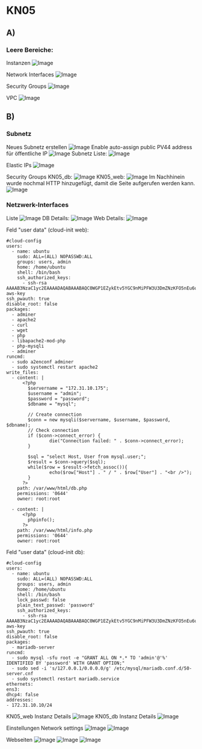 # KN05

## A)

### Leere Bereiche:
Instanzen
![Image](1.png)

Network Interfaces
![Image](2.png)

Security Groups
![Image](3.png)

VPC
![Image](4.png)

## B)

### Subnetz
Neues Subnetz erstellen
![Image](5.png)
Enable auto-assign public PV44 address für öffentliche IP
![Image](6.png)
Subnetz Liste:
![Image](14.png)

Elastic IPs
![Image](8.png)

Security Groups
KN05_db:
![Image](B3.png)
KN05_web:
![Image](B4.png)
Im Nachhinein wurde nochmal HTTP hinzugefügt, damit die Seite aufgerufen werden kann.
![Image](13.png)

### Netzwerk-Interfaces
Liste
![Image](15.png)
DB Details:
![Image](19.png)
Web Details:
![Image](20.png)

Feld "user data" (cloud-init web):
```
#cloud-config
users:
  - name: ubuntu
    sudo: ALL=(ALL) NOPASSWD:ALL
    groups: users, admin
    home: /home/ubuntu
    shell: /bin/bash
    ssh_authorized_keys:
      - ssh-rsa AAAAB3NzaC1yc2EAAAADAQABAAABAQC0WGP1EZykEtv5YGC9nMiPFW3U3DmZNzKFO5nEu6uozEHh4jLZzPNHSrfFTuQ2GnRDSt+XbOtTLdcj26+iPNiFoFha42aCIzYjt6V8Z+SQ9pzF4jPPzxwXfDdkEWylgoNnZ+4MG1lNFqa8aO7F62tX0Yj5khjC0Bs7Mb2cHLx1XZaxJV6qSaulDuBbLYe8QUZXkMc7wmob3PM0kflfolR3LE7LResIHWa4j4FL6r5cQmFlDU2BDPpKMFMGUfRSFiUtaWBNXFOWHQBC2+uKmuMPYP4vJC9sBgqMvPN/X2KyemqdMvdKXnCfrzadHuSSJYEzD64Cve5Zl9yVvY4AqyBD aws-key
ssh_pwauth: true
disable_root: false
packages:
  - adminer
  - apache2 
  - curl 
  - wget 
  - php 
  - libapache2-mod-php 
  - php-mysqli
  - adminer
runcmd:
  - sudo a2enconf adminer
  - sudo systemctl restart apache2
write_files:
  - content: |
      <?php
        $servername = "172.31.10.175";
        $username = "admin";
        $password = "password";
        $dbname = "mysql";

        // Create connection
        $conn = new mysqli($servername, $username, $password, $dbname);
        // Check connection
        if ($conn->connect_error) {
                die("Connection failed: " . $conn->connect_error);
        }

        $sql = "select Host, User from mysql.user;";
        $result = $conn->query($sql);
        while($row = $result->fetch_assoc()){
                echo($row["Host"] . " / " . $row["User"] . "<br />");
        }
      ?>
    path: /var/www/html/db.php
    permissions: '0644'
    owner: root:root
    
  - content: |
      <?php
        phpinfo();
      ?>
    path: /var/www/html/info.php
    permissions: '0644'
    owner: root:root
```

Feld "user data" (cloud-init db):
```
#cloud-config
users:
  - name: ubuntu
    sudo: ALL=(ALL) NOPASSWD:ALL
    groups: users, admin
    home: /home/ubuntu
    shell: /bin/bash
    lock_passwd: false
    plain_text_passwd: 'password'    
    ssh_authorized_keys:
      - ssh-rsa AAAAB3NzaC1yc2EAAAADAQABAAABAQC0WGP1EZykEtv5YGC9nMiPFW3U3DmZNzKFO5nEu6uozEHh4jLZzPNHSrfFTuQ2GnRDSt+XbOtTLdcj26+iPNiFoFha42aCIzYjt6V8Z+SQ9pzF4jPPzxwXfDdkEWylgoNnZ+4MG1lNFqa8aO7F62tX0Yj5khjC0Bs7Mb2cHLx1XZaxJV6qSaulDuBbLYe8QUZXkMc7wmob3PM0kflfolR3LE7LResIHWa4j4FL6r5cQmFlDU2BDPpKMFMGUfRSFiUtaWBNXFOWHQBC2+uKmuMPYP4vJC9sBgqMvPN/X2KyemqdMvdKXnCfrzadHuSSJYEzD64Cve5Zl9yVvY4AqyBD aws-key
ssh_pwauth: true
disable_root: false
packages:
  - mariadb-server
runcmd:
  - sudo mysql -sfu root -e "GRANT ALL ON *.* TO 'admin'@'%' IDENTIFIED BY 'password' WITH GRANT OPTION;"
  - sudo sed -i 's/127.0.0.1/0.0.0.0/g' /etc/mysql/mariadb.conf.d/50-server.cnf
  - sudo systemctl restart mariadb.service
ethernets:
ens3:
dhcp4: false
addresses:
- 172.31.10.10/24
```

KN05_web Instanz Details
![Image](B5.png)
KN05_db Instanz Details
![Image](B6.png)

Einstellungen Network settings
![Image](B1.png)
![Image](B2.png)

Webseiten
![Image](10.png)
![Image](11.png)
![Image](12.png)
